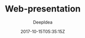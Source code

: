 ---
title: "Web-presentation"
github: https://github.com/deepidea/web-presentation
demo: https://deepidea.github.io/web-presentation/
author: DeepIdea

ssg:
  - Jekyll
cms:
  - No Cms
date: 2017-10-15T05:35:15Z
github_branch: master
stale: true
---